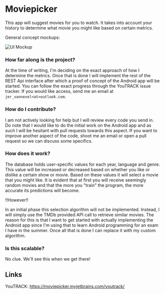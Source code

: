 Moviepicker
===========

This app will suggest movies for you to watch. It takes into account your history to determine what movie you might like based on certain metrics. 

General concept mockups:

![UI Mockup](http://i.imgur.com/QWsAFsX.png)

### How far along is the project?

At the time of writing, I'm deciding on the exact approach of how I determine the metrics. Once that is done I will implement the rest of the REST Api interface after which a proof of concept of the Android app will be started. You can follow the exact progress through the YouTRACK issue tracker. If you would like access, send me an email at `jer_vannevel<at>outlook.com`.

### How do I contribute?

I am not actively looking for help but I will review every code you send in. Do note that I would like to do the initial work on the Android app and as such I will be hesitant with pull requests towards this aspect. If you want to improve another aspect of the code, shoot me an email or open a pull request so we can discuss some specifics.

### How does it work?

The database holds user-specific values for each year, language and genre. This value will be increased or decreased based on whether you like or dislike a certain show or movie. Based on these values it will select a movie that you might like. It is evident that at first you will receive seemingly random movies and that the more you "train" the program, the more accurate its predictions will become.

!!However!!

In an initial phase this selection algorithm will not be implemented. Instead, I will simply use the TMDb provided API call to retrieve similar movies. The reason for this is that I want to get started with actually implementing the Android app since I'm using that to learn Android programming for an exam I have in the summer. Once all that is done I can replace it with my custom algorithm.

### Is this scalable?

No clue. We'll see this when we get there!

## Links

YouTRACK: https://moviepicker.myjetbrains.com/youtrack/
